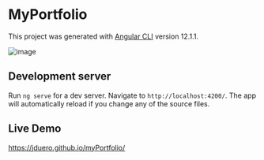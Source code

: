 
# MyPortfolio

This project was generated with [Angular CLI](https://github.com/angular/angular-cli) version 12.1.1.

![image](https://github.com/jduero/myPortfolio/assets/132252847/6a805d6d-76da-4d1a-aa52-3ca7bb1feab8)

## Development server

Run `ng serve` for a dev server. Navigate to `http://localhost:4200/`. The app will automatically reload if you change any of the source files.

## Live Demo
https://jduero.github.io/myPortfolio/
